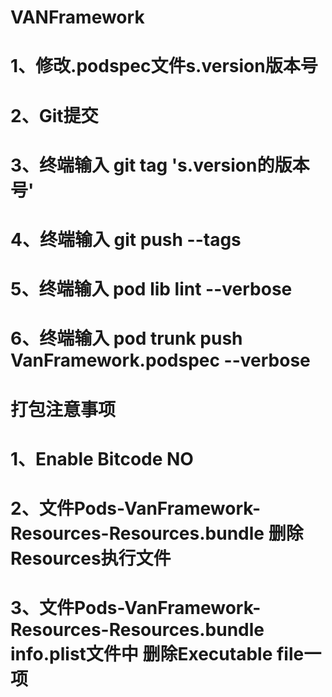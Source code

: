 # VANFramework

#   1、修改.podspec文件s.version版本号
#   2、Git提交
#   3、终端输入 git tag 's.version的版本号'
#   4、终端输入 git push --tags
#   5、终端输入 pod lib lint --verbose
#   6、终端输入 pod trunk push VanFramework.podspec --verbose

#   打包注意事项
#   1、Enable Bitcode NO
#   2、文件Pods-VanFramework-Resources-Resources.bundle 删除Resources执行文件
#   3、文件Pods-VanFramework-Resources-Resources.bundle info.plist文件中 删除Executable file一项
